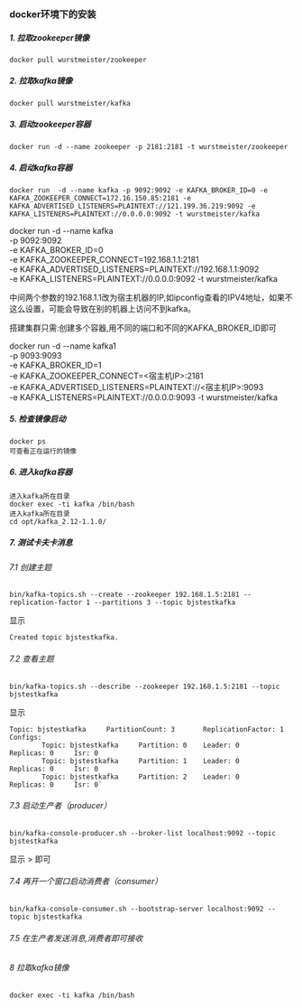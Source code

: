 ### docker环境下的安装


##### 1. 拉取zookeeper镜像
```
docker pull wurstmeister/zookeeper
```

##### 2. 拉取kafka镜像
```
docker pull wurstmeister/kafka
```

##### 3. 启动zookeeper容器
```
docker run -d --name zookeeper -p 2181:2181 -t wurstmeister/zookeeper
```
##### 4. 启动kafka容器
```
docker run  -d --name kafka -p 9092:9092 -e KAFKA_BROKER_ID=0 -e KAFKA_ZOOKEEPER_CONNECT=172.16.150.85:2181 -e KAFKA_ADVERTISED_LISTENERS=PLAINTEXT://121.199.36.219:9092 -e KAFKA_LISTENERS=PLAINTEXT://0.0.0.0:9092 -t wurstmeister/kafka
```

docker run  -d --name kafka \
-p 9092:9092 \
-e KAFKA_BROKER_ID=0 \
-e KAFKA_ZOOKEEPER_CONNECT=192.168.1.1:2181 \
-e KAFKA_ADVERTISED_LISTENERS=PLAINTEXT://192.168.1.1:9092 \
-e KAFKA_LISTENERS=PLAINTEXT://0.0.0.0:9092 -t wurstmeister/kafka

中间两个参数的192.168.1.1改为宿主机器的IP,如ipconfig查看的IPV4地址，如果不这么设置，可能会导致在别的机器上访问不到kafka。

搭建集群只需:创建多个容器,用不同的端口和不同的KAFKA_BROKER_ID即可

docker run -d --name kafka1 \
-p 9093:9093 \
-e KAFKA_BROKER_ID=1 \
-e KAFKA_ZOOKEEPER_CONNECT=<宿主机IP>:2181 \
-e KAFKA_ADVERTISED_LISTENERS=PLAINTEXT://<宿主机IP>:9093 \
-e KAFKA_LISTENERS=PLAINTEXT://0.0.0.0:9093 -t wurstmeister/kafka
##### 5. 检查镜像启动
```
docker ps
可查看正在运行的镜像
```
##### 6. 进入kafka容器
```
进入kafka所在目录
docker exec -ti kafka /bin/bash
进入kafka所在目录
cd opt/kafka_2.12-1.1.0/
```
##### 7. 测试卡夫卡消息

###### 7.1 创建主题
```
bin/kafka-topics.sh --create --zookeeper 192.168.1.5:2181 --replication-factor 1 --partitions 3 --topic bjstestkafka
```
显示
```
Created topic bjstestkafka.
```

###### 7.2 查看主题
```
bin/kafka-topics.sh --describe --zookeeper 192.168.1.5:2181 --topic bjstestkafka
```
显示
```
Topic: bjstestkafka     PartitionCount: 3       ReplicationFactor: 1    Configs:
        Topic: bjstestkafka     Partition: 0    Leader: 0       Replicas: 0     Isr: 0
        Topic: bjstestkafka     Partition: 1    Leader: 0       Replicas: 0     Isr: 0
        Topic: bjstestkafka     Partition: 2    Leader: 0       Replicas: 0     Isr: 0`
```
###### 7.3 启动生产者（producer）
```
bin/kafka-console-producer.sh --broker-list localhost:9092 --topic bjstestkafka
```
显示 > 即可
###### 7.4 再开一个窗口启动消费者（consumer）
```
bin/kafka-console-consumer.sh --bootstrap-server localhost:9092 --topic bjstestkafka
```
###### 7.5 在生产者发送消息,消费者即可接收
###### 8 拉取kafka镜像
```
docker exec -ti kafka /bin/bash
```
